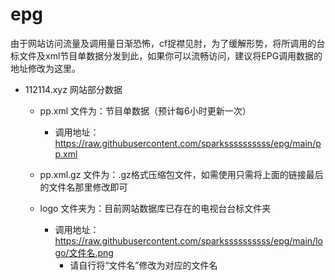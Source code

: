# epg

由于网站访问流量及调用量日渐恐怖，cf捉襟见肘，为了缓解形势，将所调用的台标文件及xml节目单数据分发到此，如果你可以流畅访问，建议将EPG调用数据的地址修改为这里。

* 112114.xyz 网站部分数据
  * pp.xml 文件为：节目单数据（预计每6小时更新一次）
    * 调用地址：<https://raw.githubusercontent.com/sparkssssssssss/epg/main/pp.xml>
  * pp.xml.gz 文件为：.gz格式压缩包文件，如需使用只需将上面的链接最后的文件名那里修改即可

  * logo 文件夹为：目前网站数据库已存在的电视台台标文件夹
    * 调用地址：<https://raw.githubusercontent.com/sparkssssssssss/epg/main/logo/文件名.png>
      * 请自行将“文件名”修改为对应的文件名
